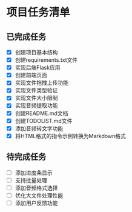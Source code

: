 # 项目任务清单

## 已完成任务
- [x] 创建项目基本结构
- [x] 创建requirements.txt文件
- [x] 实现后端Flask应用
- [x] 创建前端页面
- [x] 实现文件拖拽上传功能
- [x] 实现文件类型验证
- [x] 实现文件大小限制
- [x] 实现音频提取功能
- [x] 创建README.md文档
- [x] 创建TODOLIST.md文件
- [x] 添加音频转文字功能
- [x] 将HTML格式的指令示例转换为Markdown格式

## 待完成任务
- [ ] 添加进度条显示
- [ ] 支持批量处理
- [ ] 添加音频格式选择
- [ ] 优化大文件处理性能
- [ ] 添加用户反馈功能 